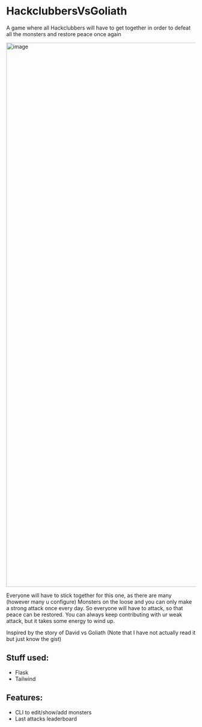 # HackclubbersVsGoliath

A game where all Hackclubbers will have to get together in order to defeat all the monsters and restore peace once again

<img width="1920" height="1447" alt="image" src="https://github.com/user-attachments/assets/148c9540-397c-413b-95b9-c6315f30f2c7" />

Everyone will have to stick together for this one, as there are many (however many u configure) Monsters on the loose and you can only make a strong attack once every day.
So everyone will have to attack, so that peace can be restored. You can always keep contributing with ur weak attack, but it takes some energy to wind up.

Inspired by the story of David vs Goliath (Note that I have not actually read it but just know the gist)

## Stuff used:
- Flask
- Tailwind


## Features:
- CLI to edit/show/add monsters
- Last attacks leaderboard
